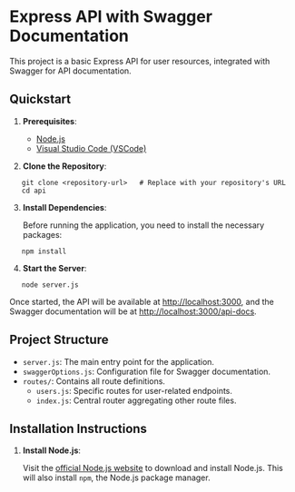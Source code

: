 # Express API with Swagger Documentation

This project is a basic Express API for user resources, integrated with Swagger for API documentation.

## Quickstart

1. **Prerequisites**:
   - [Node.js](https://nodejs.org/)
   - [Visual Studio Code (VSCode)](https://code.visualstudio.com/)

2. **Clone the Repository**:
   
```
   git clone <repository-url>   # Replace with your repository's URL
   cd api
```

3. **Install Dependencies**:
   
   Before running the application, you need to install the necessary packages:

```
   npm install
```

4. **Start the Server**:

```
   node server.js
```

   Once started, the API will be available at [http://localhost:3000](http://localhost:3000), and the Swagger documentation will be at [http://localhost:3000/api-docs](http://localhost:3000/api-docs).

## Project Structure

- `server.js`: The main entry point for the application.
- `swaggerOptions.js`: Configuration file for Swagger documentation.
- `routes/`: Contains all route definitions.
   - `users.js`: Specific routes for user-related endpoints.
   - `index.js`: Central router aggregating other route files.

## Installation Instructions

1. **Install Node.js**:

   Visit the [official Node.js website](https://nodejs.org/) to download and install Node.js. This will also install `npm`, the Node.js package manager.
